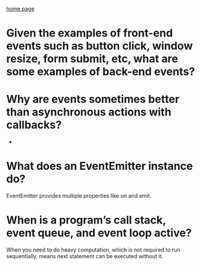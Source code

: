 [home page](https://henok-6411.github.io/reading-notes)

# Given the examples of front-end events such as button click, window resize, form submit, etc, what are some examples of back-end events?

# Why are events sometimes better than asynchronous actions with callbacks?

- 

# What does an EventEmitter instance do?

 EventEmitter provides multiple properties like on and emit.

# When is a program’s call stack, event queue, and event loop active?

  When you need to do heavy computation, which is not required to run sequentially, means next statement can be executed without it. 
